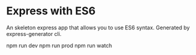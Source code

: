 # Express with ES6

An skeleton express app that allows you to use ES6 syntax. Generated by express-generator cli.

npm run dev
npm run prod
npm run watch